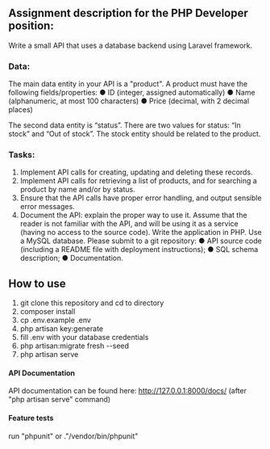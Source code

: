 ## Assignment description for the PHP Developer position:
Write a small API that uses a database backend using Laravel framework.

### Data:

The main data entity in your API is a "product". A product must have the following
fields/properties:
● ID (integer, assigned automatically)
● Name (alphanumeric, at most 100 characters)
● Price (decimal, with 2 decimal places)

The second data entity is “status”. There are two values for status: “In stock” and
“Out of stock”. The stock entity should be related to the product.

### Tasks:
1. Implement API calls for creating, updating and deleting these records.
2. Implement API calls for retrieving a list of products, and for searching a product by
name and/or by status.
3. Ensure that the API calls have proper error handling, and output sensible error
messages.
4. Document the API: explain the proper way to use it. Assume that the reader is not
familiar with the API, and will be using it as a service (having no access to the source
code).
Write the application in PHP. Use a MySQL database.
Please submit to a git repository:
● API source code (including a README file with deployment instructions);
● SQL schema description;
● Documentation.

## How to use
1. git clone this repository and cd to directory
2. composer install
3. cp .env.example .env
4. php artisan key:generate
5. fill .env with your database credentials
6. php artisan:migrate fresh --seed
7. php artisan serve


#### API Documentation
API documentation can be found here: http://127.0.0.1:8000/docs/ (after "php artisan serve" command)

#### Feature tests
run "phpunit" or 
."/vendor/bin/phpunit"
